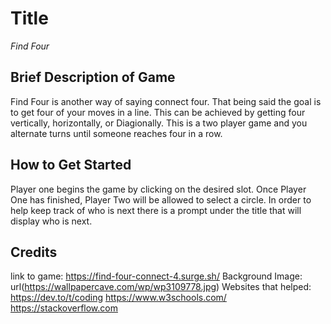  # Title

 *Find Four*

 ## Brief Description of Game 

 Find Four is another way of saying connect four. That being said the goal is to get four of your moves in a line. This can be achieved by getting four vertically, horizontally, or Diagionally. This is a two player game and you alternate turns until someone reaches four in a row. 

 ## How to Get Started

 Player one begins the game by clicking on the desired slot. Once Player One has finished, Player Two will be allowed to select a circle. In order to help keep track of who is next there is a prompt under the title that will display who is next.  

## Credits

link to game: https://find-four-connect-4.surge.sh/
Background Image: url(https://wallpapercave.com/wp/wp3109778.jpg)
Websites that helped: https://dev.to/t/coding https://www.w3schools.com/ https://stackoverflow.com